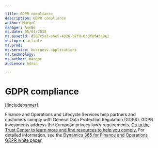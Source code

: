 ```yaml
---

title: GDPR compliance
description: GDPR compliance
author: MargoC
manager: AnnBe
ms.date: 05/01/2018
ms.assetid: d507c5a3-e6e5-4926-b7f0-0cdf8f43e9e2
ms.topic: article
ms.prod: 
ms.service: business-applications
ms.technology: 
ms.author: margoc
audience: Admin

---
```

#  GDPR compliance




[!include[banner](../../../includes/banner.md)]

Finance and Operations and Lifecycle Services help partners and customers comply
with General Data Protection Regulation (GDPR). GDPR investments address the
European privacy law’s requirements. [Go to the Trust Center to learn more and
find resources to help you
comply.](https://www.microsoft.com/en-us/TrustCenter/Privacy/gdpr/default.aspx)
For detailed information, see the [Dynamics 365 for Finance and Operations GDPR
white
paper](https://servicetrust.microsoft.com/ViewPage/TrustDocuments?command=Download&downloadType=Document&downloadId=0d9fa3e6-940b-4e65-a4b2-f03ccc9f074f&docTab=6d000410-c9e9-11e7-9a91-892aae8839ad_FAQ_and_White_Papers).



